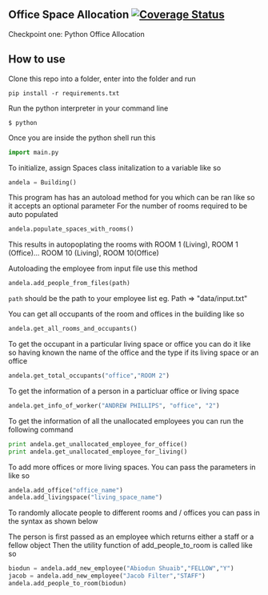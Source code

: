 ## Office Space Allocation [![Coverage Status](https://coveralls.io/repos/andela-ashuaib/amity-room-allocation/badge.svg?branch=master&service=github)](https://coveralls.io/github/andela-ashuaib/amity-room-allocation?branch=master)

Checkpoint one: Python Office Allocation 

## How to use
Clone this repo into a folder, enter into the folder and run

```
pip install -r requirements.txt
```

Run the python interpreter in your command line

```
$ python
```

Once you are inside the python shell run this

```python
import main.py
```

To initialize, assign Spaces class initalization to a variable like so

```python
andela = Building()
```

This program has has an autoload method for you which can be ran like so it accepts an optional parameter
For the number of rooms required to be auto populated

```python
andela.populate_spaces_with_rooms()
```
This results in autopoplating the rooms with ROOM 1 (Living), ROOM 1 (Office)... ROOM 10 (Living), ROOM 10(Office)


Autoloading the employee from input file use this method

```python
andela.add_people_from_files(path)
```

`path` should be the path to your employee list eg. Path => "data/input.txt"


You can get all occupants of the room and offices in the building like so

```python
andela.get_all_rooms_and_occupants()
```

To get the occupant in a particular living space or office you can do it like so
having known the name of the office and the type if its living space or an office

```python
andela.get_total_occupants("office","ROOM 2")
```

To get the information of a person in a particluar office or living space

```python
andela.get_info_of_worker("ANDREW PHILLIPS", "office", "2")
````

To get the information of all the unallocated employees you can run the following command

```python
print andela.get_unallocated_employee_for_office()
print andela.get_unallocated_employee_for_living()
```

To add more offices or more living spaces. You can pass the parameters in like so

```python
andela.add_office("office_name")
andela.add_livingspace("living_space_name")
```

To randomly allocate people to different rooms and / offices you can pass in the syntax as shown below

The person is first passed as an employee which returns either a staff or a fellow object
Then the utility function of add_people_to_room is called like so

```python
biodun = andela.add_new_employee("Abiodun Shuaib","FELLOW","Y")
jacob = andela.add_new_employee("Jacob Filter","STAFF")
andela.add_people_to_room(biodun)
```

